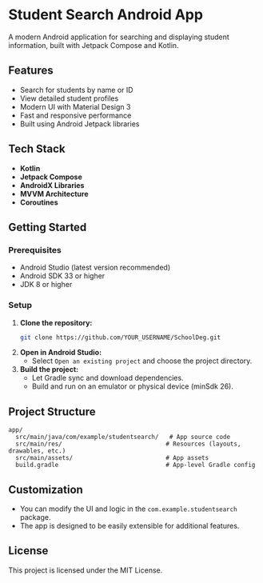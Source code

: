 # Student Search Android App

A modern Android application for searching and displaying student information, built with Jetpack Compose and Kotlin.

## Features
- Search for students by name or ID
- View detailed student profiles
- Modern UI with Material Design 3
- Fast and responsive performance
- Built using Android Jetpack libraries

## Tech Stack
- **Kotlin**
- **Jetpack Compose**
- **AndroidX Libraries**
- **MVVM Architecture**
- **Coroutines**

## Getting Started

### Prerequisites
- Android Studio (latest version recommended)
- Android SDK 33 or higher
- JDK 8 or higher

### Setup
1. **Clone the repository:**
   ```sh
   git clone https://github.com/YOUR_USERNAME/SchoolDeg.git
   ```
2. **Open in Android Studio:**
   - Select `Open an existing project` and choose the project directory.
3. **Build the project:**
   - Let Gradle sync and download dependencies.
   - Build and run on an emulator or physical device (minSdk 26).

## Project Structure
```
app/
  src/main/java/com/example/studentsearch/   # App source code
  src/main/res/                             # Resources (layouts, drawables, etc.)
  src/main/assets/                          # App assets
  build.gradle                              # App-level Gradle config
```

## Customization
- You can modify the UI and logic in the `com.example.studentsearch` package.
- The app is designed to be easily extensible for additional features.

## License
This project is licensed under the MIT License. 
